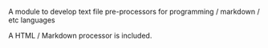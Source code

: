 A module to develop text file pre-processors for programming / markdown / etc languages

A HTML / Markdown processor is included.
